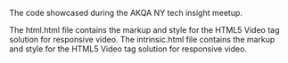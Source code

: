 The code showcased during the AKQA NY tech insight meetup.

The html.html file contains the markup and style for the HTML5 Video tag solution for responsive video.
The intrinsic.html file contains the markup and style for the HTML5 Video tag solution for responsive video.
